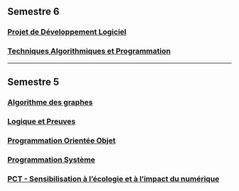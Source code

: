 ## Semestre 6

### [Projet de Développement Logiciel](./S6/projet_dev/index.md)

### [Techniques Algorithmiques et Programmation](./S6/tap/index.md)

---

## Semestre 5

### [Algorithme des graphes](./S5/algo_graphes/index.md)

### [Logique et Preuves](./S5/logique_preuves/index.md)

### [Programmation Orientée Objet](./S5/poo/index.md)

### [Programmation Système](./S5/systeme/index.md)

### [PCT - Sensibilisation à l’écologie et à l’impact du numérique](./S5/pct_ecologie/index.md)
